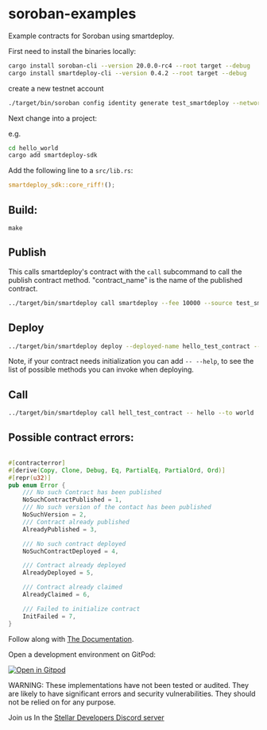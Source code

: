 # soroban-examples <!-- omit in toc -->

Example contracts for Soroban using smartdeploy.


First need to install the binaries locally:

```bash
cargo install soroban-cli --version 20.0.0-rc4 --root target --debug
cargo install smartdeploy-cli --version 0.4.2 --root target --debug
```

create a new testnet account

```bash
./target/bin/soroban config identity generate test_smartdeploy --network testnet
```

Next change into a project:

e.g.

```bash
cd hello_world
cargo add smartdeploy-sdk
```

Add the following line to a `src/lib.rs`:

```rs
smartdeploy_sdk::core_riff!();
```

## Build:

```
make
```

## Publish
This calls smartdeploy's contract with the `call` subcommand to call the publish contract method. "contract_name" is the name of the published contract.

```bash
../target/bin/smartdeploy call smartdeploy --fee 10000 --source test_smartdeploy -- publish --contract_name hello_test1 --author test_smartdeploy --wasm-file-path ./target/wasm32-unknown-unknown/release/soroban_hello_world_contract.wasm
```

## Deploy

```bash
../target/bin/smartdeploy deploy --deployed-name hello_test_contract --published-name hello_test
```

Note, if your contract needs initialization you can add `-- --help`, to see the list of possible methods you can invoke when deploying.

## Call

```bash
../target/bin/smartdeploy call hell_test_contract -- hello --to world
```


## Possible contract errors:
```rust

#[contracterror]
#[derive(Copy, Clone, Debug, Eq, PartialEq, PartialOrd, Ord)]
#[repr(u32)]
pub enum Error {
    /// No such Contract has been published
    NoSuchContractPublished = 1,
    /// No such version of the contact has been published
    NoSuchVersion = 2,
    /// Contract already published
    AlreadyPublished = 3,

    /// No such contract deployed
    NoSuchContractDeployed = 4,

    /// Contract already deployed
    AlreadyDeployed = 5,

    /// Contract already claimed
    AlreadyClaimed = 6,

    /// Failed to initialize contract
    InitFailed = 7,
}
```






Follow along with [The Documentation](https://soroban.stellar.org/docs/).

Open a development environment on GitPod:

[![Open in Gitpod](https://gitpod.io/button/open-in-gitpod.svg)](https://gitpod.io/#https://github.com/stellar/soroban-examples)

WARNING: These implementations have not been tested or audited. They are likely
to have significant errors and security vulnerabilities. They should not be
relied on for any purpose.

Join us In the [Stellar Developers Discord server](https://discord.gg/stellardev)
